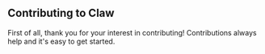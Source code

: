## Contributing to Claw
First of all, thank you for your interest in contributing! Contributions always help and it's easy to get started. 
